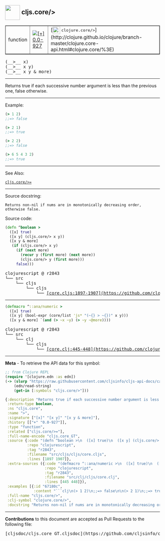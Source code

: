 ## <img width="48px" valign="middle" src="http://i.imgur.com/Hi20huC.png"> cljs.core/>

 <table border="1">
<tr>

<td>function</td>
<td><a href="https://github.com/cljsinfo/cljs-api-docs/tree/0.0-927"><img valign="middle" alt="[+] 0.0-927" src="https://img.shields.io/badge/+-0.0--927-lightgrey.svg"></a> </td>
<td>
[<img height="24px" valign="middle" src="http://i.imgur.com/1GjPKvB.png"> <samp>clojure.core/></samp>](http://clojure.github.io/clojure/branch-master/clojure.core-api.html#clojure.core/%3E)
</td>
</tr>
</table>

 <samp>
(__>__ x)<br>
</samp>
 <samp>
(__>__ x y)<br>
</samp>
 <samp>
(__>__ x y & more)<br>
</samp>

---

Returns true if each successive number argument is less than the previous
one, false otherwise.

---

Example:

```clj
(> 1 2)
;;=> false

(> 2 1)
;;=> true

(> 2 2)
;;=> false

(> 6 5 4 3 2)
;;=> true
```

---

See Also:

[`cljs.core/>=`](cljs.core_GTEQ.md)<br>

---

Source docstring:

```
Returns non-nil if nums are in monotonically decreasing order,
otherwise false.
```

Source code:

```clj
(defn ^boolean >
  ([x] true)
  ([x y] (cljs.core/> x y))
  ([x y & more]
   (if (cljs.core/> x y)
     (if (next more)
       (recur y (first more) (next more))
       (cljs.core/> y (first more)))
     false)))
```

 <pre>
clojurescript @ r2843
└── src
    └── cljs
        └── cljs
            └── <ins>[core.cljs:1897-1907](https://github.com/clojure/clojurescript/blob/r2843/src/cljs/cljs/core.cljs#L1897-L1907)</ins>
</pre>


---

```clj
(defmacro ^::ana/numeric >
  ([x] true)
  ([x y] (bool-expr (core/list 'js* "(~{} > ~{})" x y)))
  ([x y & more] `(and (> ~x ~y) (> ~y ~@more))))
```

 <pre>
clojurescript @ r2843
└── src
    └── clj
        └── cljs
            └── <ins>[core.clj:445-448](https://github.com/clojure/clojurescript/blob/r2843/src/clj/cljs/core.clj#L445-L448)</ins>
</pre>

---

__Meta__ - To retrieve the API data for this symbol:

```clj
;; from Clojure REPL
(require '[clojure.edn :as edn])
(-> (slurp "https://raw.githubusercontent.com/cljsinfo/cljs-api-docs/catalog/cljs-api.edn")
    (edn/read-string)
    (get-in [:symbols "cljs.core/>"]))
```

```clj
{:description "Returns true if each successive number argument is less than the previous\none, false otherwise.",
 :return-type boolean,
 :ns "cljs.core",
 :name ">",
 :signature ["[x]" "[x y]" "[x y & more]"],
 :history [["+" "0.0-927"]],
 :type "function",
 :related ["cljs.core/>="],
 :full-name-encode "cljs.core_GT",
 :source {:code "(defn ^boolean >\n  ([x] true)\n  ([x y] (cljs.core/> x y))\n  ([x y & more]\n   (if (cljs.core/> x y)\n     (if (next more)\n       (recur y (first more) (next more))\n       (cljs.core/> y (first more)))\n     false)))",
          :repo "clojurescript",
          :tag "r2843",
          :filename "src/cljs/cljs/core.cljs",
          :lines [1897 1907]},
 :extra-sources ({:code "(defmacro ^::ana/numeric >\n  ([x] true)\n  ([x y] (bool-expr (core/list 'js* \"(~{} > ~{})\" x y)))\n  ([x y & more] `(and (> ~x ~y) (> ~y ~@more))))",
                  :repo "clojurescript",
                  :tag "r2843",
                  :filename "src/clj/cljs/core.clj",
                  :lines [445 448]}),
 :examples [{:id "67180c",
             :content "```clj\n(> 1 2)\n;;=> false\n\n(> 2 1)\n;;=> true\n\n(> 2 2)\n;;=> false\n\n(> 6 5 4 3 2)\n;;=> true\n```"}],
 :full-name "cljs.core/>",
 :clj-symbol "clojure.core/>",
 :docstring "Returns non-nil if nums are in monotonically decreasing order,\notherwise false."}

```

---

__Contributions__ to this document are accepted as Pull Requests to the following file:

 <pre>
[cljsdoc/cljs.core_GT.cljsdoc](https://github.com/cljsinfo/cljs-api-docs/blob/master/cljsdoc/cljs.core_GT.cljsdoc)
</pre>

